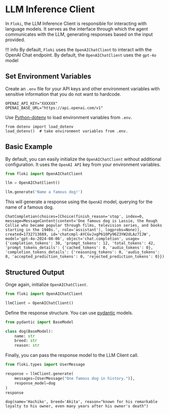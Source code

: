 # LLM Inference Client

In `Floki`, the LLM Inference Client is responsible for interacting with language models. It serves as the interface through which the agent communicates with the LLM, generating responses based on the input provided.

!!! info
    By default, `Floki` uses the `OpenAIChatClient` to interact with the OpenAI Chat endpoint. By default, the `OpenAIChatClient` uses the `gpt-4o` model

## Set Environment Variables

Create an `.env` file for your API keys and other environment variables with sensitive information that you do not want to hardcode.

```
OPENAI_API_KEY="XXXXXX"
OPENAI_BASE_URL="https://api.openai.com/v1"
```

Use [Python-dotenv](https://pypi.org/project/python-dotenv/) to load environment variables from `.env`.

```
from dotenv import load_dotenv
load_dotenv()  # take environment variables from .env.
```

## Basic Example

By default, you can easily initialize the `OpenAIChatClient` without additional configuration. It uses the `OpenAI API` key from your environment variables.

```python
from floki import OpenAIChatClient

llm = OpenAIChatClient()

llm.generate('Name a famous dog!')
```

This will generate a response using the `OpenAI` model, querying for the name of a famous dog.

```
ChatCompletion(choices=[Choice(finish_reason='stop', index=0, message=MessageContent(content='One famous dog is Lassie, the Rough Collie who became popular through films, television series, and books starting in the 1940s.', role='assistant'), logprobs=None)], created=1732713689, id='chatcmpl-AYCGvJxgP61OPy96Z3YW2dLAz7IJW', model='gpt-4o-2024-08-06', object='chat.completion', usage={'completion_tokens': 30, 'prompt_tokens': 12, 'total_tokens': 42, 'prompt_tokens_details': {'cached_tokens': 0, 'audio_tokens': 0}, 'completion_tokens_details': {'reasoning_tokens': 0, 'audio_tokens': 0, 'accepted_prediction_tokens': 0, 'rejected_prediction_tokens': 0}})
```

## Structured Output

Onge again, initialize `OpenAIChatClient`.

```python
from floki import OpenAIChatClient

llmClient = OpenAIChatClient()
```

Define the response structure. You can use [pydantic](https://docs.pydantic.dev/latest/) models.

```python
from pydantic import BaseModel

class dog(BaseModel):
    name: str
    breed: str
    reason: str
```

Finally, you can pass the response model to the LLM Client call.

```python
from floki.types import UserMessage

response = llmClient.generate(
    messages=[UserMessage("One famous dog in history.")],
    response_model=dog
)
response
```

```
dog(name='Hachiko', breed='Akita', reason="known for his remarkable loyalty to his owner, even many years after his owner's death")
```